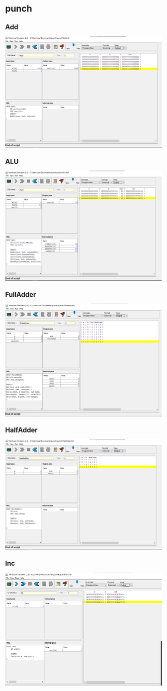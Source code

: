 # punch

## Add

<img src="./Add.png/">

## ALU

<img src="./ALU .png/">

## FullAdder

<img src="./FullAdder.png/">

## HalfAdder

<img src="./HalfAdder.png/">

## Inc

<img src="./Inc.png/">
